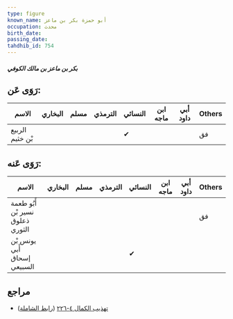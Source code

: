 ```yaml
---
type: figure
known_name: أبو حمزة بكر بن ماعز
occupation: محدث
birth_date:
passing_date:
tahdhib_id: 754
---
```

##### بكر بن ماعز بن مالك الكوفي

## رَوَى عَن:
| الاسم           | البخاري | مسلم | الترمذي | النسائي | ابن ماجه | أبي داود | Others |
| --------------- | ------- | ---- | ------- | ------- | -------- | -------- | ------ |
| الربيع بْن خثيم |         |      |         | ✔       |          |          | فق     |
## رَوَى عَنه:
| الاسم                            | البخاري | مسلم | الترمذي | النسائي | ابن ماجه | أبي داود | Others |
| -------------------------------- | ------- | ---- | ------- | ------- | -------- | -------- | ------ |
| أَبُو طعمة نسير بْن ذعلوق الثوري |         |      |         |         |          |          | فق     |
| يونس بْن أَبي إسحاق السبيعي      |         |      |         | ✔       |          |          |        |
## مراجع
- [تهذيب الكمال ٤-٢٢٦](obsidian://open?vault=Tahdhib-al-Kamal&file=Figures/٧٥٤-بكر%20بن%20ماعز%20بن%20مالك%20الكوفي) ([رابط الشاملة](https://shamela.ws/book/3722/1740))
